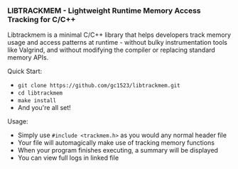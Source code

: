 ### LIBTRACKMEM - Lightweight Runtime Memory Access Tracking for C/C++

Libtrackmem is a minimal C/C++ library that helps developers track memory usage and access patterns at runtime - without bulky instrumentation tools like Valgrind, and without modifying the compiler or replacing standard memory APIs.

Quick Start:

  - `git clone https://github.com/gc1523/libtrackmem.git`
  - `cd libtrackmem`
  - `make install`
  - And you're all set!

Usage:

 - Simply use `#include <trackmem.h>` as you would any normal header file
 - Your file will automagically make use of tracking memory functions
 - When your program finishes executing, a summary will be displayed
 - You can view full logs in linked file
